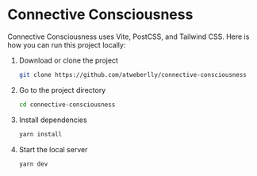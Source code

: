 # Connective Consciousness

Connective Consciousness uses Vite, PostCSS, and Tailwind CSS. Here is how you can run this project locally:

1. Download or clone the project

   ```sh
   git clone https://github.com/atweberlly/connective-consciousness
   ```

2. Go to the project directory

   ```sh
   cd connective-consciousness
   ```

3. Install dependencies

   ```sh
   yarn install
   ```

4. Start the local server

   ```sh
   yarn dev
   ```
